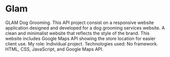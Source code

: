 # Glam
GLAM Dog Grooming. This API project consist on a responsive website application designed and developed for a dog grooming services website. A clean and minimalist website that reflects the style of the brand. This website includes Google Maps API showing the store location for easier client use. My role: Individual project. Technologies used: No framework. HTML, CSS, JavaScript, and Google Maps API.

